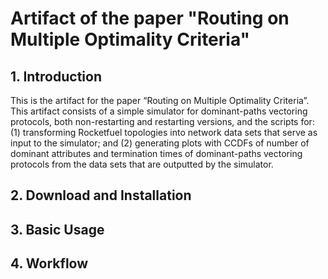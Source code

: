 # Artifact of the paper "Routing on Multiple Optimality Criteria"

## 1. Introduction

  This is the artifact for the paper “Routing on Multiple Optimality Criteria”. This artifact consists of a simple simulator for dominant-paths vectoring protocols, both non-restarting and restarting versions, and the scripts for: (1) transforming Rocketfuel topologies into network data sets that serve as input to the simulator; and (2) generating plots with CCDFs of number of dominant attributes and termination times of dominant-paths vectoring protocols from the data sets that are outputted by the simulator.	

## 2. Download and Installation

## 3. Basic Usage

## 4. Workflow
